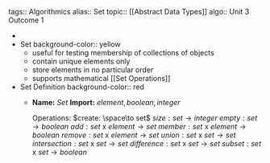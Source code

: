 tags:: Algorithmics
alias:: Set
topic:: [[Abstract Data Types]]
algo:: Unit 3 Outcome 1

-
- Set
  background-color:: yellow
	- useful for testing membership of collections of objects
	- contain unique elements only
	- store elements in no particular order
	- supports mathematical [[Set Operations]]
- Set Definition
  background-color:: red
	- **Name:** $Set$
	  **Import:** $element, boolean, integer$
	   
	  Operations:
	  $create: \space\to set$
	  $size: set \to integer$
	  $empty: set \to boolean$
	  $add: set$ x $element \to set$
	  $member: set$ x $element \to boolean$
	  $remove: set$ x $element \to set$
	  $union: set$ x $set \to set$
	  $intersection: set$ x $set \to set$
	  $difference: set$ x $set \to set$
	  $subset: set$ x $set \to boolean$